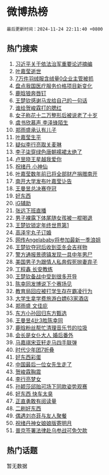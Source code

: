 # 微博热榜

`最后更新时间：2024-11-24 22:11:40 +0800`

## 热门搜索

1. [习近平关于依法治军重要论述摘编](https://m.weibo.cn/search?containerid=100103type%3D1%26t%3D10%26q%3D%23%E4%B9%A0%E8%BF%91%E5%B9%B3%E5%85%B3%E4%BA%8E%E4%BE%9D%E6%B3%95%E6%B2%BB%E5%86%9B%E9%87%8D%E8%A6%81%E8%AE%BA%E8%BF%B0%E6%91%98%E7%BC%96%23&stream_entry_id=51&isnewpage=1&extparam=seat%3D1%26cate%3D10103%26filter_type%3Drealtimehot%26stream_entry_id%3D51%26c_type%3D51%26pos%3D0%26q%3D%2523%25E4%25B9%25A0%25E8%25BF%2591%25E5%25B9%25B3%25E5%2585%25B3%25E4%25BA%258E%25E4%25BE%259D%25E6%25B3%2595%25E6%25B2%25BB%25E5%2586%259B%25E9%2587%258D%25E8%25A6%2581%25E8%25AE%25BA%25E8%25BF%25B0%25E6%2591%2598%25E7%25BC%2596%2523%26dgr%3D0%26display_time%3D1732457499%26pre_seqid%3D173245749938002400781152)
1. [叶嘉莹逝世](https://m.weibo.cn/search?containerid=100103type%3D1%26t%3D10%26q%3D%23%E5%8F%B6%E5%98%89%E8%8E%B9%E9%80%9D%E4%B8%96%23&stream_entry_id=31&isnewpage=1&extparam=seat%3D1%26lcate%3D5001%26realpos%3D1%26c_type%3D31%26q%3D%2523%25E5%258F%25B6%25E5%2598%2589%25E8%258E%25B9%25E9%2580%259D%25E4%25B8%2596%2523%26dgr%3D0%26filter_type%3Drealtimehot%26stream_entry_id%3D31%26cate%3D5001%26flag%3D16%26pos%3D0%26band_rank%3D1%26display_time%3D1732457499%26pre_seqid%3D173245749938002400781152)
1. [7万件羽绒服含绒量0企业主管被抓](https://m.weibo.cn/search?containerid=100103type%3D1%26t%3D10%26q%3D%237%E4%B8%87%E4%BB%B6%E7%BE%BD%E7%BB%92%E6%9C%8D%E5%90%AB%E7%BB%92%E9%87%8F0%E4%BC%81%E4%B8%9A%E4%B8%BB%E7%AE%A1%E8%A2%AB%E6%8A%93%23&stream_entry_id=31&isnewpage=1&extparam=seat%3D1%26lcate%3D5001%26realpos%3D2%26c_type%3D31%26q%3D%25237%25E4%25B8%2587%25E4%25BB%25B6%25E7%25BE%25BD%25E7%25BB%2592%25E6%259C%258D%25E5%2590%25AB%25E7%25BB%2592%25E9%2587%258F0%25E4%25BC%2581%25E4%25B8%259A%25E4%25B8%25BB%25E7%25AE%25A1%25E8%25A2%25AB%25E6%258A%2593%2523%26dgr%3D0%26filter_type%3Drealtimehot%26stream_entry_id%3D31%26cate%3D5001%26flag%3D0%26pos%3D1%26band_rank%3D2%26display_time%3D1732457499%26pre_seqid%3D173245749938002400781152)
1. [盘点我国医疗服务价格项目新变化](https://m.weibo.cn/search?containerid=100103type%3D1%26t%3D10%26q%3D%23%E7%9B%98%E7%82%B9%E6%88%91%E5%9B%BD%E5%8C%BB%E7%96%97%E6%9C%8D%E5%8A%A1%E4%BB%B7%E6%A0%BC%E9%A1%B9%E7%9B%AE%E6%96%B0%E5%8F%98%E5%8C%96%23&stream_entry_id=31&isnewpage=1&extparam=seat%3D1%26lcate%3D5001%26realpos%3D3%26c_type%3D31%26q%3D%2523%25E7%259B%2598%25E7%2582%25B9%25E6%2588%2591%25E5%259B%25BD%25E5%258C%25BB%25E7%2596%2597%25E6%259C%258D%25E5%258A%25A1%25E4%25BB%25B7%25E6%25A0%25BC%25E9%25A1%25B9%25E7%259B%25AE%25E6%2596%25B0%25E5%258F%2598%25E5%258C%2596%2523%26dgr%3D0%26filter_type%3Drealtimehot%26stream_entry_id%3D31%26cate%3D5001%26flag%3D1%26pos%3D2%26band_rank%3D3%26display_time%3D1732457499%26pre_seqid%3D173245749938002400781152)
1. [鹿晗狼奔唇钉](https://m.weibo.cn/search?containerid=100103type%3D1%26t%3D10%26q%3D%23%E9%B9%BF%E6%99%97%E7%8B%BC%E5%A5%94%E5%94%87%E9%92%89%23&stream_entry_id=31&isnewpage=1&extparam=seat%3D1%26lcate%3D5001%26realpos%3D4%26c_type%3D31%26q%3D%2523%25E9%25B9%25BF%25E6%2599%2597%25E7%258B%25BC%25E5%25A5%2594%25E5%2594%2587%25E9%2592%2589%2523%26dgr%3D0%26filter_type%3Drealtimehot%26stream_entry_id%3D31%26cate%3D5001%26flag%3D2%26pos%3D3%26band_rank%3D4%26display_time%3D1732457499%26pre_seqid%3D173245749938002400781152)
1. [王楚钦感谢马龙给自己的一句话](https://m.weibo.cn/search?containerid=100103type%3D1%26t%3D10%26q%3D%23%E7%8E%8B%E6%A5%9A%E9%92%A6%E6%84%9F%E8%B0%A2%E9%A9%AC%E9%BE%99%E7%BB%99%E8%87%AA%E5%B7%B1%E7%9A%84%E4%B8%80%E5%8F%A5%E8%AF%9D%23&stream_entry_id=31&isnewpage=1&extparam=seat%3D1%26lcate%3D5001%26realpos%3D5%26c_type%3D31%26q%3D%2523%25E7%258E%258B%25E6%25A5%259A%25E9%2592%25A6%25E6%2584%259F%25E8%25B0%25A2%25E9%25A9%25AC%25E9%25BE%2599%25E7%25BB%2599%25E8%2587%25AA%25E5%25B7%25B1%25E7%259A%2584%25E4%25B8%2580%25E5%258F%25A5%25E8%25AF%259D%2523%26dgr%3D0%26filter_type%3Drealtimehot%26stream_entry_id%3D31%26cate%3D5001%26flag%3D0%26pos%3D4%26band_rank%3D5%26display_time%3D1732457499%26pre_seqid%3D173245749938002400781152)
1. [谁给贺峻霖打的腮红](https://m.weibo.cn/search?containerid=100103type%3D1%26t%3D10%26q%3D%23%E8%B0%81%E7%BB%99%E8%B4%BA%E5%B3%BB%E9%9C%96%E6%89%93%E7%9A%84%E8%85%AE%E7%BA%A2%23&stream_entry_id=31&isnewpage=1&extparam=seat%3D1%26lcate%3D5001%26realpos%3D6%26c_type%3D31%26q%3D%2523%25E8%25B0%2581%25E7%25BB%2599%25E8%25B4%25BA%25E5%25B3%25BB%25E9%259C%2596%25E6%2589%2593%25E7%259A%2584%25E8%2585%25AE%25E7%25BA%25A2%2523%26dgr%3D0%26filter_type%3Drealtimehot%26stream_entry_id%3D31%26cate%3D5001%26flag%3D1%26pos%3D5%26band_rank%3D6%26display_time%3D1732457499%26pre_seqid%3D173245749938002400781152)
1. [女子称花十二万整形后被说老了十岁](https://m.weibo.cn/search?containerid=100103type%3D1%26t%3D10%26q%3D%23%E5%A5%B3%E5%AD%90%E7%A7%B0%E8%8A%B1%E5%8D%81%E4%BA%8C%E4%B8%87%E6%95%B4%E5%BD%A2%E5%90%8E%E8%A2%AB%E8%AF%B4%E8%80%81%E4%BA%86%E5%8D%81%E5%B2%81%23&stream_entry_id=31&isnewpage=1&extparam=seat%3D1%26lcate%3D5001%26realpos%3D7%26c_type%3D31%26q%3D%2523%25E5%25A5%25B3%25E5%25AD%2590%25E7%25A7%25B0%25E8%258A%25B1%25E5%258D%2581%25E4%25BA%258C%25E4%25B8%2587%25E6%2595%25B4%25E5%25BD%25A2%25E5%2590%258E%25E8%25A2%25AB%25E8%25AF%25B4%25E8%2580%2581%25E4%25BA%2586%25E5%258D%2581%25E5%25B2%2581%2523%26dgr%3D0%26filter_type%3Drealtimehot%26stream_entry_id%3D31%26cate%3D5001%26flag%3D1%26pos%3D6%26band_rank%3D7%26display_time%3D1732457499%26pre_seqid%3D173245749938002400781152)
1. [虞书欣慕声 李泽锋陌生](https://m.weibo.cn/search?containerid=100103type%3D1%26t%3D10%26q%3D%E8%99%9E%E4%B9%A6%E6%AC%A3%E6%85%95%E5%A3%B0+%E6%9D%8E%E6%B3%BD%E9%94%8B%E9%99%8C%E7%94%9F&stream_entry_id=31&isnewpage=1&extparam=seat%3D1%26lcate%3D5001%26realpos%3D8%26c_type%3D31%26q%3D%25E8%2599%259E%25E4%25B9%25A6%25E6%25AC%25A3%25E6%2585%2595%25E5%25A3%25B0%2520%25E6%259D%258E%25E6%25B3%25BD%25E9%2594%258B%25E9%2599%258C%25E7%2594%259F%26dgr%3D0%26filter_type%3Drealtimehot%26stream_entry_id%3D31%26cate%3D5001%26flag%3D0%26pos%3D7%26band_rank%3D8%26display_time%3D1732457499%26pre_seqid%3D173245749938002400781152)
1. [郑雨盛承认有儿子](https://m.weibo.cn/search?containerid=100103type%3D1%26t%3D10%26q%3D%23%E9%83%91%E9%9B%A8%E7%9B%9B%E6%89%BF%E8%AE%A4%E6%9C%89%E5%84%BF%E5%AD%90%23&stream_entry_id=31&isnewpage=1&extparam=seat%3D1%26lcate%3D5001%26realpos%3D9%26c_type%3D31%26q%3D%2523%25E9%2583%2591%25E9%259B%25A8%25E7%259B%259B%25E6%2589%25BF%25E8%25AE%25A4%25E6%259C%2589%25E5%2584%25BF%25E5%25AD%2590%2523%26dgr%3D0%26filter_type%3Drealtimehot%26stream_entry_id%3D31%26cate%3D5001%26flag%3D1%26pos%3D8%26band_rank%3D9%26display_time%3D1732457499%26pre_seqid%3D173245749938002400781152)
1. [叶嘉莹生平](https://m.weibo.cn/search?containerid=100103type%3D1%26t%3D10%26q%3D%23%E5%8F%B6%E5%98%89%E8%8E%B9%E7%94%9F%E5%B9%B3%23&stream_entry_id=31&isnewpage=1&extparam=seat%3D1%26lcate%3D5001%26realpos%3D10%26c_type%3D31%26q%3D%2523%25E5%258F%25B6%25E5%2598%2589%25E8%258E%25B9%25E7%2594%259F%25E5%25B9%25B3%2523%26dgr%3D0%26filter_type%3Drealtimehot%26stream_entry_id%3D31%26cate%3D5001%26flag%3D1%26pos%3D9%26band_rank%3D10%26display_time%3D1732457499%26pre_seqid%3D173245749938002400781152)
1. [疑似李行亮取关麦琳](https://m.weibo.cn/search?containerid=100103type%3D1%26t%3D10%26q%3D%23%E7%96%91%E4%BC%BC%E6%9D%8E%E8%A1%8C%E4%BA%AE%E5%8F%96%E5%85%B3%E9%BA%A6%E7%90%B3%23&stream_entry_id=31&isnewpage=1&extparam=seat%3D1%26lcate%3D5001%26realpos%3D11%26c_type%3D31%26q%3D%2523%25E7%2596%2591%25E4%25BC%25BC%25E6%259D%258E%25E8%25A1%258C%25E4%25BA%25AE%25E5%258F%2596%25E5%2585%25B3%25E9%25BA%25A6%25E7%2590%25B3%2523%26dgr%3D0%26filter_type%3Drealtimehot%26stream_entry_id%3D31%26cate%3D5001%26flag%3D2%26pos%3D10%26band_rank%3D11%26display_time%3D1732457499%26pre_seqid%3D173245749938002400781152)
1. [李子柒穿绿色唐朝襦裙太绝了](https://m.weibo.cn/search?containerid=100103type%3D1%26t%3D10%26q%3D%23%E6%9D%8E%E5%AD%90%E6%9F%92%E7%A9%BF%E7%BB%BF%E8%89%B2%E5%94%90%E6%9C%9D%E8%A5%A6%E8%A3%99%E5%A4%AA%E7%BB%9D%E4%BA%86%23&stream_entry_id=31&isnewpage=1&extparam=seat%3D1%26lcate%3D5001%26realpos%3D12%26c_type%3D31%26q%3D%2523%25E6%259D%258E%25E5%25AD%2590%25E6%259F%2592%25E7%25A9%25BF%25E7%25BB%25BF%25E8%2589%25B2%25E5%2594%2590%25E6%259C%259D%25E8%25A5%25A6%25E8%25A3%2599%25E5%25A4%25AA%25E7%25BB%259D%25E4%25BA%2586%2523%26dgr%3D0%26filter_type%3Drealtimehot%26stream_entry_id%3D31%26cate%3D5001%26flag%3D1%26pos%3D11%26band_rank%3D12%26display_time%3D1732457499%26pre_seqid%3D173245749938002400781152)
1. [卢昱晓王星越我爱你](https://m.weibo.cn/search?containerid=100103type%3D1%26t%3D10%26q%3D%E5%8D%A2%E6%98%B1%E6%99%93%E7%8E%8B%E6%98%9F%E8%B6%8A%E6%88%91%E7%88%B1%E4%BD%A0&stream_entry_id=31&isnewpage=1&extparam=seat%3D1%26lcate%3D5001%26realpos%3D13%26c_type%3D31%26q%3D%25E5%258D%25A2%25E6%2598%25B1%25E6%2599%2593%25E7%258E%258B%25E6%2598%259F%25E8%25B6%258A%25E6%2588%2591%25E7%2588%25B1%25E4%25BD%25A0%26dgr%3D0%26filter_type%3Drealtimehot%26stream_entry_id%3D31%26cate%3D5001%26flag%3D1%26pos%3D12%26band_rank%3D13%26display_time%3D1732457499%26pre_seqid%3D173245749938002400781152)
1. [祝绪丹 小神仙](https://m.weibo.cn/search?containerid=100103type%3D1%26t%3D10%26q%3D%E7%A5%9D%E7%BB%AA%E4%B8%B9+%E5%B0%8F%E7%A5%9E%E4%BB%99&stream_entry_id=31&isnewpage=1&extparam=seat%3D1%26lcate%3D5001%26realpos%3D14%26c_type%3D31%26q%3D%25E7%25A5%259D%25E7%25BB%25AA%25E4%25B8%25B9%2520%25E5%25B0%258F%25E7%25A5%259E%25E4%25BB%2599%26dgr%3D0%26filter_type%3Drealtimehot%26stream_entry_id%3D31%26cate%3D5001%26flag%3D0%26pos%3D13%26band_rank%3D14%26display_time%3D1732457499%26pre_seqid%3D173245749938002400781152)
1. [叶嘉莹数年前已将全部财产捐赠南开](https://m.weibo.cn/search?containerid=100103type%3D1%26t%3D10%26q%3D%23%E5%8F%B6%E5%98%89%E8%8E%B9%E6%95%B0%E5%B9%B4%E5%89%8D%E5%B7%B2%E5%B0%86%E5%85%A8%E9%83%A8%E8%B4%A2%E4%BA%A7%E6%8D%90%E8%B5%A0%E5%8D%97%E5%BC%80%23&stream_entry_id=31&isnewpage=1&extparam=seat%3D1%26lcate%3D5001%26realpos%3D15%26c_type%3D31%26q%3D%2523%25E5%258F%25B6%25E5%2598%2589%25E8%258E%25B9%25E6%2595%25B0%25E5%25B9%25B4%25E5%2589%258D%25E5%25B7%25B2%25E5%25B0%2586%25E5%2585%25A8%25E9%2583%25A8%25E8%25B4%25A2%25E4%25BA%25A7%25E6%258D%2590%25E8%25B5%25A0%25E5%258D%2597%25E5%25BC%2580%2523%26dgr%3D0%26filter_type%3Drealtimehot%26stream_entry_id%3D31%26cate%3D5001%26flag%3D1%26pos%3D14%26band_rank%3D15%26display_time%3D1732457499%26pre_seqid%3D173245749938002400781152)
1. [南开大学发布叶嘉莹讣告](https://m.weibo.cn/search?containerid=100103type%3D1%26t%3D10%26q%3D%23%E5%8D%97%E5%BC%80%E5%A4%A7%E5%AD%A6%E5%8F%91%E5%B8%83%E5%8F%B6%E5%98%89%E8%8E%B9%E8%AE%A3%E5%91%8A%23&stream_entry_id=31&isnewpage=1&extparam=seat%3D1%26lcate%3D5001%26realpos%3D16%26c_type%3D31%26q%3D%2523%25E5%258D%2597%25E5%25BC%2580%25E5%25A4%25A7%25E5%25AD%25A6%25E5%258F%2591%25E5%25B8%2583%25E5%258F%25B6%25E5%2598%2589%25E8%258E%25B9%25E8%25AE%25A3%25E5%2591%258A%2523%26dgr%3D0%26filter_type%3Drealtimehot%26stream_entry_id%3D31%26cate%3D5001%26flag%3D0%26pos%3D15%26band_rank%3D16%26display_time%3D1732457499%26pre_seqid%3D173245749938002400781152)
1. [王曼昱总决赛夺冠](https://m.weibo.cn/search?containerid=100103type%3D1%26t%3D10%26q%3D%23%E7%8E%8B%E6%9B%BC%E6%98%B1%E6%80%BB%E5%86%B3%E8%B5%9B%E5%A4%BA%E5%86%A0%23&stream_entry_id=31&isnewpage=1&extparam=seat%3D1%26lcate%3D5001%26realpos%3D17%26c_type%3D31%26q%3D%2523%25E7%258E%258B%25E6%259B%25BC%25E6%2598%25B1%25E6%2580%25BB%25E5%2586%25B3%25E8%25B5%259B%25E5%25A4%25BA%25E5%2586%25A0%2523%26dgr%3D0%26filter_type%3Drealtimehot%26stream_entry_id%3D31%26cate%3D5001%26flag%3D0%26pos%3D16%26band_rank%3D17%26display_time%3D1732457499%26pre_seqid%3D173245749938002400781152)
1. [好东西](https://m.weibo.cn/search?containerid=100103type%3D1%26t%3D10%26q%3D%E5%A5%BD%E4%B8%9C%E8%A5%BF&stream_entry_id=31&isnewpage=1&extparam=seat%3D1%26lcate%3D5001%26realpos%3D18%26c_type%3D31%26q%3D%25E5%25A5%25BD%25E4%25B8%259C%25E8%25A5%25BF%26dgr%3D0%26filter_type%3Drealtimehot%26stream_entry_id%3D31%26cate%3D5001%26flag%3D0%26pos%3D17%26band_rank%3D18%26display_time%3D1732457499%26pre_seqid%3D173245749938002400781152)
1. [iG辅助](https://m.weibo.cn/search?containerid=100103type%3D1%26t%3D10%26q%3DiG%E8%BE%85%E5%8A%A9&stream_entry_id=31&isnewpage=1&extparam=seat%3D1%26lcate%3D5001%26realpos%3D19%26c_type%3D31%26q%3DiG%25E8%25BE%2585%25E5%258A%25A9%26dgr%3D0%26filter_type%3Drealtimehot%26stream_entry_id%3D31%26cate%3D5001%26flag%3D1%26pos%3D18%26band_rank%3D19%26display_time%3D1732457499%26pre_seqid%3D173245749938002400781152)
1. [张远下班直播](https://m.weibo.cn/search?containerid=100103type%3D1%26t%3D10%26q%3D%E5%BC%A0%E8%BF%9C%E4%B8%8B%E7%8F%AD%E7%9B%B4%E6%92%AD&stream_entry_id=31&isnewpage=1&extparam=seat%3D1%26lcate%3D5001%26realpos%3D20%26c_type%3D31%26q%3D%25E5%25BC%25A0%25E8%25BF%259C%25E4%25B8%258B%25E7%258F%25AD%25E7%259B%25B4%25E6%2592%25AD%26dgr%3D0%26filter_type%3Drealtimehot%26stream_entry_id%3D31%26cate%3D5001%26flag%3D1%26pos%3D19%26band_rank%3D20%26display_time%3D1732457499%26pre_seqid%3D173245749938002400781152)
1. [男子裸露下体尾随女孩被一棍喝退](https://m.weibo.cn/search?containerid=100103type%3D1%26t%3D10%26q%3D%23%E7%94%B7%E5%AD%90%E8%A3%B8%E9%9C%B2%E4%B8%8B%E4%BD%93%E5%B0%BE%E9%9A%8F%E5%A5%B3%E5%AD%A9%E8%A2%AB%E4%B8%80%E6%A3%8D%E5%96%9D%E9%80%80%23&stream_entry_id=31&isnewpage=1&extparam=seat%3D1%26lcate%3D5001%26realpos%3D21%26c_type%3D31%26q%3D%2523%25E7%2594%25B7%25E5%25AD%2590%25E8%25A3%25B8%25E9%259C%25B2%25E4%25B8%258B%25E4%25BD%2593%25E5%25B0%25BE%25E9%259A%258F%25E5%25A5%25B3%25E5%25AD%25A9%25E8%25A2%25AB%25E4%25B8%2580%25E6%25A3%258D%25E5%2596%259D%25E9%2580%2580%2523%26dgr%3D0%26filter_type%3Drealtimehot%26stream_entry_id%3D31%26cate%3D5001%26flag%3D2%26pos%3D20%26band_rank%3D21%26display_time%3D1732457499%26pre_seqid%3D173245749938002400781152)
1. [王楚钦锁定年终世界第1](https://m.weibo.cn/search?containerid=100103type%3D1%26t%3D10%26q%3D%23%E7%8E%8B%E6%A5%9A%E9%92%A6%E9%94%81%E5%AE%9A%E5%B9%B4%E7%BB%88%E4%B8%96%E7%95%8C%E7%AC%AC1%23&stream_entry_id=31&isnewpage=1&extparam=seat%3D1%26lcate%3D5001%26realpos%3D22%26c_type%3D31%26q%3D%2523%25E7%258E%258B%25E6%25A5%259A%25E9%2592%25A6%25E9%2594%2581%25E5%25AE%259A%25E5%25B9%25B4%25E7%25BB%2588%25E4%25B8%2596%25E7%2595%258C%25E7%25AC%25AC1%2523%26dgr%3D0%26filter_type%3Drealtimehot%26stream_entry_id%3D31%26cate%3D5001%26flag%3D0%26pos%3D21%26band_rank%3D22%26display_time%3D1732457499%26pre_seqid%3D173245749938002400781152)
1. [高泽宇丸子订婚](https://m.weibo.cn/search?containerid=100103type%3D1%26t%3D10%26q%3D%23%E9%AB%98%E6%B3%BD%E5%AE%87%E4%B8%B8%E5%AD%90%E8%AE%A2%E5%A9%9A%23&stream_entry_id=31&isnewpage=1&extparam=seat%3D1%26lcate%3D5001%26realpos%3D23%26c_type%3D31%26q%3D%2523%25E9%25AB%2598%25E6%25B3%25BD%25E5%25AE%2587%25E4%25B8%25B8%25E5%25AD%2590%25E8%25AE%25A2%25E5%25A9%259A%2523%26dgr%3D0%26filter_type%3Drealtimehot%26stream_entry_id%3D31%26cate%3D5001%26flag%3D1%26pos%3D22%26band_rank%3D23%26display_time%3D1732457499%26pre_seqid%3D173245749938002400781152)
1. [网传Angelababy将参加最新一季浪姐](https://m.weibo.cn/search?containerid=100103type%3D1%26t%3D10%26q%3D%23%E7%BD%91%E4%BC%A0Angelababy%E5%B0%86%E5%8F%82%E5%8A%A0%E6%9C%80%E6%96%B0%E4%B8%80%E5%AD%A3%E6%B5%AA%E5%A7%90%23&stream_entry_id=31&isnewpage=1&extparam=seat%3D1%26lcate%3D5001%26realpos%3D24%26c_type%3D31%26q%3D%2523%25E7%25BD%2591%25E4%25BC%25A0Angelababy%25E5%25B0%2586%25E5%258F%2582%25E5%258A%25A0%25E6%259C%2580%25E6%2596%25B0%25E4%25B8%2580%25E5%25AD%25A3%25E6%25B5%25AA%25E5%25A7%2590%2523%26dgr%3D0%26filter_type%3Drealtimehot%26stream_entry_id%3D31%26cate%3D5001%26flag%3D1%26pos%3D23%26band_rank%3D24%26display_time%3D1732457499%26pre_seqid%3D173245749938002400781152)
1. [王楚钦夺冠后收到亚冬会吉祥物](https://m.weibo.cn/search?containerid=100103type%3D1%26t%3D10%26q%3D%23%E7%8E%8B%E6%A5%9A%E9%92%A6%E5%A4%BA%E5%86%A0%E5%90%8E%E6%94%B6%E5%88%B0%E4%BA%9A%E5%86%AC%E4%BC%9A%E5%90%89%E7%A5%A5%E7%89%A9%23&stream_entry_id=31&isnewpage=1&extparam=seat%3D1%26lcate%3D5001%26realpos%3D25%26c_type%3D31%26q%3D%2523%25E7%258E%258B%25E6%25A5%259A%25E9%2592%25A6%25E5%25A4%25BA%25E5%2586%25A0%25E5%2590%258E%25E6%2594%25B6%25E5%2588%25B0%25E4%25BA%259A%25E5%2586%25AC%25E4%25BC%259A%25E5%2590%2589%25E7%25A5%25A5%25E7%2589%25A9%2523%26dgr%3D0%26filter_type%3Drealtimehot%26stream_entry_id%3D31%26cate%3D5001%26flag%3D1%26pos%3D24%26band_rank%3D25%26display_time%3D1732457499%26pre_seqid%3D173245749938002400781152)
1. [警方通报景德镇发现一具中年男尸](https://m.weibo.cn/search?containerid=100103type%3D1%26t%3D10%26q%3D%23%E8%AD%A6%E6%96%B9%E9%80%9A%E6%8A%A5%E6%99%AF%E5%BE%B7%E9%95%87%E5%8F%91%E7%8E%B0%E4%B8%80%E5%85%B7%E4%B8%AD%E5%B9%B4%E7%94%B7%E5%B0%B8%23&stream_entry_id=31&isnewpage=1&extparam=seat%3D1%26lcate%3D5001%26realpos%3D26%26c_type%3D31%26q%3D%2523%25E8%25AD%25A6%25E6%2596%25B9%25E9%2580%259A%25E6%258A%25A5%25E6%2599%25AF%25E5%25BE%25B7%25E9%2595%2587%25E5%258F%2591%25E7%258E%25B0%25E4%25B8%2580%25E5%2585%25B7%25E4%25B8%25AD%25E5%25B9%25B4%25E7%2594%25B7%25E5%25B0%25B8%2523%26dgr%3D0%26filter_type%3Drealtimehot%26stream_entry_id%3D31%26cate%3D5001%26flag%3D0%26pos%3D25%26band_rank%3D26%26display_time%3D1732457499%26pre_seqid%3D173245749938002400781152)
1. [美国男子为跟情人私奔假死抛妻弃子](https://m.weibo.cn/search?containerid=100103type%3D1%26t%3D10%26q%3D%23%E7%BE%8E%E5%9B%BD%E7%94%B7%E5%AD%90%E4%B8%BA%E8%B7%9F%E6%83%85%E4%BA%BA%E7%A7%81%E5%A5%94%E5%81%87%E6%AD%BB%E6%8A%9B%E5%A6%BB%E5%BC%83%E5%AD%90%23&stream_entry_id=31&isnewpage=1&extparam=seat%3D1%26lcate%3D5001%26realpos%3D27%26c_type%3D31%26q%3D%2523%25E7%25BE%258E%25E5%259B%25BD%25E7%2594%25B7%25E5%25AD%2590%25E4%25B8%25BA%25E8%25B7%259F%25E6%2583%2585%25E4%25BA%25BA%25E7%25A7%2581%25E5%25A5%2594%25E5%2581%2587%25E6%25AD%25BB%25E6%258A%259B%25E5%25A6%25BB%25E5%25BC%2583%25E5%25AD%2590%2523%26dgr%3D0%26filter_type%3Drealtimehot%26stream_entry_id%3D31%26cate%3D5001%26flag%3D1%26pos%3D26%26band_rank%3D27%26display_time%3D1732457499%26pre_seqid%3D173245749938002400781152)
1. [丁程鑫 长安教练](https://m.weibo.cn/search?containerid=100103type%3D1%26t%3D10%26q%3D%E4%B8%81%E7%A8%8B%E9%91%AB+%E9%95%BF%E5%AE%89%E6%95%99%E7%BB%83&stream_entry_id=31&isnewpage=1&extparam=seat%3D1%26lcate%3D5001%26realpos%3D28%26c_type%3D31%26q%3D%25E4%25B8%2581%25E7%25A8%258B%25E9%2591%25AB%2520%25E9%2595%25BF%25E5%25AE%2589%25E6%2595%2599%25E7%25BB%2583%26dgr%3D0%26filter_type%3Drealtimehot%26stream_entry_id%3D31%26cate%3D5001%26flag%3D0%26pos%3D27%26band_rank%3D28%26display_time%3D1732457499%26pre_seqid%3D173245749938002400781152)
1. [王楚钦备战中受到很多开导](https://m.weibo.cn/search?containerid=100103type%3D1%26t%3D10%26q%3D%23%E7%8E%8B%E6%A5%9A%E9%92%A6%E5%A4%87%E6%88%98%E4%B8%AD%E5%8F%97%E5%88%B0%E5%BE%88%E5%A4%9A%E5%BC%80%E5%AF%BC%23&stream_entry_id=31&isnewpage=1&extparam=seat%3D1%26lcate%3D5001%26realpos%3D29%26c_type%3D31%26q%3D%2523%25E7%258E%258B%25E6%25A5%259A%25E9%2592%25A6%25E5%25A4%2587%25E6%2588%2598%25E4%25B8%25AD%25E5%258F%2597%25E5%2588%25B0%25E5%25BE%2588%25E5%25A4%259A%25E5%25BC%2580%25E5%25AF%25BC%2523%26dgr%3D0%26filter_type%3Drealtimehot%26stream_entry_id%3D31%26cate%3D5001%26flag%3D1%26pos%3D28%26band_rank%3D29%26display_time%3D1732457499%26pre_seqid%3D173245749938002400781152)
1. [陈幸同发博说下个赛场见](https://m.weibo.cn/search?containerid=100103type%3D1%26t%3D10%26q%3D%23%E9%99%88%E5%B9%B8%E5%90%8C%E5%8F%91%E5%8D%9A%E8%AF%B4%E4%B8%8B%E4%B8%AA%E8%B5%9B%E5%9C%BA%E8%A7%81%23&stream_entry_id=31&isnewpage=1&extparam=seat%3D1%26lcate%3D5001%26realpos%3D30%26c_type%3D31%26q%3D%2523%25E9%2599%2588%25E5%25B9%25B8%25E5%2590%258C%25E5%258F%2591%25E5%258D%259A%25E8%25AF%25B4%25E4%25B8%258B%25E4%25B8%25AA%25E8%25B5%259B%25E5%259C%25BA%25E8%25A7%2581%2523%26dgr%3D0%26filter_type%3Drealtimehot%26stream_entry_id%3D31%26cate%3D5001%26flag%3D1%26pos%3D29%26band_rank%3D30%26display_time%3D1732457499%26pre_seqid%3D173245749938002400781152)
1. [教育局回应被打学生存在霸凌行为](https://m.weibo.cn/search?containerid=100103type%3D1%26t%3D10%26q%3D%23%E6%95%99%E8%82%B2%E5%B1%80%E5%9B%9E%E5%BA%94%E8%A2%AB%E6%89%93%E5%AD%A6%E7%94%9F%E5%AD%98%E5%9C%A8%E9%9C%B8%E5%87%8C%E8%A1%8C%E4%B8%BA%23&stream_entry_id=31&isnewpage=1&extparam=seat%3D1%26lcate%3D5001%26realpos%3D31%26c_type%3D31%26q%3D%2523%25E6%2595%2599%25E8%2582%25B2%25E5%25B1%2580%25E5%259B%259E%25E5%25BA%2594%25E8%25A2%25AB%25E6%2589%2593%25E5%25AD%25A6%25E7%2594%259F%25E5%25AD%2598%25E5%259C%25A8%25E9%259C%25B8%25E5%2587%258C%25E8%25A1%258C%25E4%25B8%25BA%2523%26dgr%3D0%26filter_type%3Drealtimehot%26stream_entry_id%3D31%26cate%3D5001%26flag%3D1%26pos%3D30%26band_rank%3D31%26display_time%3D1732457499%26pre_seqid%3D173245749938002400781152)
1. [大学生拿学费旅游白嫖63家酒店](https://m.weibo.cn/search?containerid=100103type%3D1%26t%3D10%26q%3D%23%E5%A4%A7%E5%AD%A6%E7%94%9F%E6%8B%BF%E5%AD%A6%E8%B4%B9%E6%97%85%E6%B8%B8%E7%99%BD%E5%AB%9663%E5%AE%B6%E9%85%92%E5%BA%97%23&stream_entry_id=31&isnewpage=1&extparam=seat%3D1%26lcate%3D5001%26realpos%3D32%26c_type%3D31%26q%3D%2523%25E5%25A4%25A7%25E5%25AD%25A6%25E7%2594%259F%25E6%258B%25BF%25E5%25AD%25A6%25E8%25B4%25B9%25E6%2597%2585%25E6%25B8%25B8%25E7%2599%25BD%25E5%25AB%259663%25E5%25AE%25B6%25E9%2585%2592%25E5%25BA%2597%2523%26dgr%3D0%26filter_type%3Drealtimehot%26stream_entry_id%3D31%26cate%3D5001%26flag%3D1%26pos%3D31%26band_rank%3D32%26display_time%3D1732457499%26pre_seqid%3D173245749938002400781152)
1. [郑雨盛 文佳庇](https://m.weibo.cn/search?containerid=100103type%3D1%26t%3D10%26q%3D%E9%83%91%E9%9B%A8%E7%9B%9B+%E6%96%87%E4%BD%B3%E5%BA%87&stream_entry_id=31&isnewpage=1&extparam=seat%3D1%26lcate%3D5001%26realpos%3D33%26c_type%3D31%26q%3D%25E9%2583%2591%25E9%259B%25A8%25E7%259B%259B%2520%25E6%2596%2587%25E4%25BD%25B3%25E5%25BA%2587%26dgr%3D0%26filter_type%3Drealtimehot%26stream_entry_id%3D31%26cate%3D5001%26flag%3D1%26pos%3D32%26band_rank%3D33%26display_time%3D1732457499%26pre_seqid%3D173245749938002400781152)
1. [东方小孙回归东方甄选](https://m.weibo.cn/search?containerid=100103type%3D1%26t%3D10%26q%3D%23%E4%B8%9C%E6%96%B9%E5%B0%8F%E5%AD%99%E5%9B%9E%E5%BD%92%E4%B8%9C%E6%96%B9%E7%94%84%E9%80%89%23&stream_entry_id=31&isnewpage=1&extparam=seat%3D1%26lcate%3D5001%26realpos%3D34%26c_type%3D31%26q%3D%2523%25E4%25B8%259C%25E6%2596%25B9%25E5%25B0%258F%25E5%25AD%2599%25E5%259B%259E%25E5%25BD%2592%25E4%25B8%259C%25E6%2596%25B9%25E7%2594%2584%25E9%2580%2589%2523%26dgr%3D0%26filter_type%3Drealtimehot%26stream_entry_id%3D31%26cate%3D5001%26flag%3D1%26pos%3D33%26band_rank%3D34%26display_time%3D1732457499%26pre_seqid%3D173245749938002400781152)
1. [王曼昱4比3胜陈幸同](https://m.weibo.cn/search?containerid=100103type%3D1%26t%3D10%26q%3D%23%E7%8E%8B%E6%9B%BC%E6%98%B14%E6%AF%943%E8%83%9C%E9%99%88%E5%B9%B8%E5%90%8C%23&stream_entry_id=31&isnewpage=1&extparam=seat%3D1%26lcate%3D5001%26realpos%3D35%26c_type%3D31%26q%3D%2523%25E7%258E%258B%25E6%259B%25BC%25E6%2598%25B14%25E6%25AF%25943%25E8%2583%259C%25E9%2599%2588%25E5%25B9%25B8%25E5%2590%258C%2523%26dgr%3D0%26filter_type%3Drealtimehot%26stream_entry_id%3D31%26cate%3D5001%26flag%3D0%26pos%3D34%26band_rank%3D35%26display_time%3D1732457499%26pre_seqid%3D173245749938002400781152)
1. [鹿晗粉丝帮忙清理音乐节的垃圾](https://m.weibo.cn/search?containerid=100103type%3D1%26t%3D10%26q%3D%23%E9%B9%BF%E6%99%97%E7%B2%89%E4%B8%9D%E5%B8%AE%E5%BF%99%E6%B8%85%E7%90%86%E9%9F%B3%E4%B9%90%E8%8A%82%E7%9A%84%E5%9E%83%E5%9C%BE%23&stream_entry_id=31&isnewpage=1&extparam=seat%3D1%26lcate%3D5001%26realpos%3D36%26c_type%3D31%26q%3D%2523%25E9%25B9%25BF%25E6%2599%2597%25E7%25B2%2589%25E4%25B8%259D%25E5%25B8%25AE%25E5%25BF%2599%25E6%25B8%2585%25E7%2590%2586%25E9%259F%25B3%25E4%25B9%2590%25E8%258A%2582%25E7%259A%2584%25E5%259E%2583%25E5%259C%25BE%2523%26dgr%3D0%26filter_type%3Drealtimehot%26stream_entry_id%3D31%26cate%3D5001%26flag%3D0%26pos%3D35%26band_rank%3D36%26display_time%3D1732457499%26pre_seqid%3D173245749938002400781152)
1. [会长是女仆大人 婚后番外](https://m.weibo.cn/search?containerid=100103type%3D1%26t%3D10%26q%3D%E4%BC%9A%E9%95%BF%E6%98%AF%E5%A5%B3%E4%BB%86%E5%A4%A7%E4%BA%BA+%E5%A9%9A%E5%90%8E%E7%95%AA%E5%A4%96&stream_entry_id=31&isnewpage=1&extparam=seat%3D1%26lcate%3D5001%26realpos%3D37%26c_type%3D31%26q%3D%25E4%25BC%259A%25E9%2595%25BF%25E6%2598%25AF%25E5%25A5%25B3%25E4%25BB%2586%25E5%25A4%25A7%25E4%25BA%25BA%2520%25E5%25A9%259A%25E5%2590%258E%25E7%2595%25AA%25E5%25A4%2596%26dgr%3D0%26filter_type%3Drealtimehot%26stream_entry_id%3D31%26cate%3D5001%26flag%3D1%26pos%3D36%26band_rank%3D37%26display_time%3D1732457499%26pre_seqid%3D173245749938002400781152)
1. [马嘉祺宋亚轩走马四手联弹](https://m.weibo.cn/search?containerid=100103type%3D1%26t%3D10%26q%3D%23%E9%A9%AC%E5%98%89%E7%A5%BA%E5%AE%8B%E4%BA%9A%E8%BD%A9%E8%B5%B0%E9%A9%AC%E5%9B%9B%E6%89%8B%E8%81%94%E5%BC%B9%23&stream_entry_id=31&isnewpage=1&extparam=seat%3D1%26lcate%3D5001%26realpos%3D38%26c_type%3D31%26q%3D%2523%25E9%25A9%25AC%25E5%2598%2589%25E7%25A5%25BA%25E5%25AE%258B%25E4%25BA%259A%25E8%25BD%25A9%25E8%25B5%25B0%25E9%25A9%25AC%25E5%259B%259B%25E6%2589%258B%25E8%2581%2594%25E5%25BC%25B9%2523%26dgr%3D0%26filter_type%3Drealtimehot%26stream_entry_id%3D31%26cate%3D5001%26flag%3D0%26pos%3D37%26band_rank%3D38%26display_time%3D1732457499%26pre_seqid%3D173245749938002400781152)
1. [时代少年团7折叠](https://m.weibo.cn/search?containerid=100103type%3D1%26t%3D10%26q%3D%23%E6%97%B6%E4%BB%A3%E5%B0%91%E5%B9%B4%E5%9B%A27%E6%8A%98%E5%8F%A0%23&stream_entry_id=31&isnewpage=1&extparam=seat%3D1%26lcate%3D5001%26realpos%3D39%26c_type%3D31%26q%3D%2523%25E6%2597%25B6%25E4%25BB%25A3%25E5%25B0%2591%25E5%25B9%25B4%25E5%259B%25A27%25E6%258A%2598%25E5%258F%25A0%2523%26dgr%3D0%26filter_type%3Drealtimehot%26stream_entry_id%3D31%26cate%3D5001%26flag%3D1%26pos%3D38%26band_rank%3D39%26display_time%3D1732457499%26pre_seqid%3D173245749938002400781152)
1. [好东西彩蛋](https://m.weibo.cn/search?containerid=100103type%3D1%26t%3D10%26q%3D%E5%A5%BD%E4%B8%9C%E8%A5%BF%E5%BD%A9%E8%9B%8B&stream_entry_id=31&isnewpage=1&extparam=seat%3D1%26lcate%3D5001%26realpos%3D40%26c_type%3D31%26q%3D%25E5%25A5%25BD%25E4%25B8%259C%25E8%25A5%25BF%25E5%25BD%25A9%25E8%259B%258B%26dgr%3D0%26filter_type%3Drealtimehot%26stream_entry_id%3D31%26cate%3D5001%26flag%3D0%26pos%3D39%26band_rank%3D40%26display_time%3D1732457499%26pre_seqid%3D173245749938002400781152)
1. [中国最后一位女先生走了](https://m.weibo.cn/search?containerid=100103type%3D1%26t%3D10%26q%3D%23%E4%B8%AD%E5%9B%BD%E6%9C%80%E5%90%8E%E4%B8%80%E4%BD%8D%E5%A5%B3%E5%85%88%E7%94%9F%E8%B5%B0%E4%BA%86%23&stream_entry_id=31&isnewpage=1&extparam=seat%3D1%26lcate%3D5001%26realpos%3D41%26c_type%3D31%26q%3D%2523%25E4%25B8%25AD%25E5%259B%25BD%25E6%259C%2580%25E5%2590%258E%25E4%25B8%2580%25E4%25BD%258D%25E5%25A5%25B3%25E5%2585%2588%25E7%2594%259F%25E8%25B5%25B0%25E4%25BA%2586%2523%26dgr%3D0%26filter_type%3Drealtimehot%26stream_entry_id%3D31%26cate%3D5001%26flag%3D1%26pos%3D40%26band_rank%3D41%26display_time%3D1732457499%26pre_seqid%3D173245749938002400781152)
1. [贺峻霖胸震](https://m.weibo.cn/search?containerid=100103type%3D1%26t%3D10%26q%3D%23%E8%B4%BA%E5%B3%BB%E9%9C%96%E8%83%B8%E9%9C%87%23&stream_entry_id=31&isnewpage=1&extparam=seat%3D1%26lcate%3D5001%26realpos%3D42%26c_type%3D31%26q%3D%2523%25E8%25B4%25BA%25E5%25B3%25BB%25E9%259C%2596%25E8%2583%25B8%25E9%259C%2587%2523%26dgr%3D0%26filter_type%3Drealtimehot%26stream_entry_id%3D31%26cate%3D5001%26flag%3D1%26pos%3D41%26band_rank%3D42%26display_time%3D1732457499%26pre_seqid%3D173245749938002400781152)
1. [李行亮梦女](https://m.weibo.cn/search?containerid=100103type%3D1%26t%3D10%26q%3D%23%E6%9D%8E%E8%A1%8C%E4%BA%AE%E6%A2%A6%E5%A5%B3%23&stream_entry_id=31&isnewpage=1&extparam=seat%3D1%26lcate%3D5001%26realpos%3D43%26c_type%3D31%26q%3D%2523%25E6%259D%258E%25E8%25A1%258C%25E4%25BA%25AE%25E6%25A2%25A6%25E5%25A5%25B3%2523%26dgr%3D0%26filter_type%3Drealtimehot%26stream_entry_id%3D31%26cate%3D5001%26flag%3D0%26pos%3D42%26band_rank%3D43%26display_time%3D1732457499%26pre_seqid%3D173245749938002400781152)
1. [孙颖莎邱贻可场下同款姿势观赛](https://m.weibo.cn/search?containerid=100103type%3D1%26t%3D10%26q%3D%23%E5%AD%99%E9%A2%96%E8%8E%8E%E9%82%B1%E8%B4%BB%E5%8F%AF%E5%9C%BA%E4%B8%8B%E5%90%8C%E6%AC%BE%E5%A7%BF%E5%8A%BF%E8%A7%82%E8%B5%9B%23&stream_entry_id=31&isnewpage=1&extparam=seat%3D1%26lcate%3D5001%26realpos%3D44%26c_type%3D31%26q%3D%2523%25E5%25AD%2599%25E9%25A2%2596%25E8%258E%258E%25E9%2582%25B1%25E8%25B4%25BB%25E5%258F%25AF%25E5%259C%25BA%25E4%25B8%258B%25E5%2590%258C%25E6%25AC%25BE%25E5%25A7%25BF%25E5%258A%25BF%25E8%25A7%2582%25E8%25B5%259B%2523%26dgr%3D0%26filter_type%3Drealtimehot%26stream_entry_id%3D31%26cate%3D5001%26flag%3D0%26pos%3D43%26band_rank%3D44%26display_time%3D1732457499%26pre_seqid%3D173245749938002400781152)
1. [好东西 快车太臭](https://m.weibo.cn/search?containerid=100103type%3D1%26t%3D10%26q%3D%E5%A5%BD%E4%B8%9C%E8%A5%BF+%E5%BF%AB%E8%BD%A6%E5%A4%AA%E8%87%AD&stream_entry_id=31&isnewpage=1&extparam=seat%3D1%26lcate%3D5001%26realpos%3D45%26c_type%3D31%26q%3D%25E5%25A5%25BD%25E4%25B8%259C%25E8%25A5%25BF%2520%25E5%25BF%25AB%25E8%25BD%25A6%25E5%25A4%25AA%25E8%2587%25AD%26dgr%3D0%26filter_type%3Drealtimehot%26stream_entry_id%3D31%26cate%3D5001%26flag%3D1%26pos%3D44%26band_rank%3D45%26display_time%3D1732457499%26pre_seqid%3D173245749938002400781152)
1. [正直勇敢有阅读量](https://m.weibo.cn/search?containerid=100103type%3D1%26t%3D10%26q%3D%E6%AD%A3%E7%9B%B4%E5%8B%87%E6%95%A2%E6%9C%89%E9%98%85%E8%AF%BB%E9%87%8F&stream_entry_id=31&isnewpage=1&extparam=seat%3D1%26lcate%3D5001%26realpos%3D46%26c_type%3D31%26q%3D%25E6%25AD%25A3%25E7%259B%25B4%25E5%258B%2587%25E6%2595%25A2%25E6%259C%2589%25E9%2598%2585%25E8%25AF%25BB%25E9%2587%258F%26dgr%3D0%26filter_type%3Drealtimehot%26stream_entry_id%3D31%26cate%3D5001%26flag%3D0%26pos%3D45%26band_rank%3D46%26display_time%3D1732457499%26pre_seqid%3D173245749938002400781152)
1. [二刷好东西](https://m.weibo.cn/search?containerid=100103type%3D1%26t%3D10%26q%3D%E4%BA%8C%E5%88%B7%E5%A5%BD%E4%B8%9C%E8%A5%BF&stream_entry_id=31&isnewpage=1&extparam=seat%3D1%26lcate%3D5001%26realpos%3D47%26c_type%3D31%26q%3D%25E4%25BA%258C%25E5%2588%25B7%25E5%25A5%25BD%25E4%25B8%259C%25E8%25A5%25BF%26dgr%3D0%26filter_type%3Drealtimehot%26stream_entry_id%3D31%26cate%3D5001%26flag%3D0%26pos%3D46%26band_rank%3D47%26display_time%3D1732457499%26pre_seqid%3D173245749938002400781152)
1. [偶遇刘亦菲与友人聚餐](https://m.weibo.cn/search?containerid=100103type%3D1%26t%3D10%26q%3D%23%E5%81%B6%E9%81%87%E5%88%98%E4%BA%A6%E8%8F%B2%E4%B8%8E%E5%8F%8B%E4%BA%BA%E8%81%9A%E9%A4%90%23&stream_entry_id=31&isnewpage=1&extparam=seat%3D1%26lcate%3D5001%26realpos%3D48%26c_type%3D31%26q%3D%2523%25E5%2581%25B6%25E9%2581%2587%25E5%2588%2598%25E4%25BA%25A6%25E8%258F%25B2%25E4%25B8%258E%25E5%258F%258B%25E4%25BA%25BA%25E8%2581%259A%25E9%25A4%2590%2523%26dgr%3D0%26filter_type%3Drealtimehot%26stream_entry_id%3D31%26cate%3D5001%26flag%3D1%26pos%3D47%26band_rank%3D48%26display_time%3D1732457499%26pre_seqid%3D173245749938002400781152)
1. [祝绪丹神女娘娘版寄明月](https://m.weibo.cn/search?containerid=100103type%3D1%26t%3D10%26q%3D%E7%A5%9D%E7%BB%AA%E4%B8%B9%E7%A5%9E%E5%A5%B3%E5%A8%98%E5%A8%98%E7%89%88%E5%AF%84%E6%98%8E%E6%9C%88&stream_entry_id=31&isnewpage=1&extparam=seat%3D1%26lcate%3D5001%26realpos%3D49%26c_type%3D31%26q%3D%25E7%25A5%259D%25E7%25BB%25AA%25E4%25B8%25B9%25E7%25A5%259E%25E5%25A5%25B3%25E5%25A8%2598%25E5%25A8%2598%25E7%2589%2588%25E5%25AF%2584%25E6%2598%258E%25E6%259C%2588%26dgr%3D0%26filter_type%3Drealtimehot%26stream_entry_id%3D31%26cate%3D5001%26flag%3D1%26pos%3D48%26band_rank%3D49%26display_time%3D1732457499%26pre_seqid%3D173245749938002400781152)
1. [普京签署法律赴乌参战可免欠款](https://m.weibo.cn/search?containerid=100103type%3D1%26t%3D10%26q%3D%23%E6%99%AE%E4%BA%AC%E7%AD%BE%E7%BD%B2%E6%B3%95%E5%BE%8B%E8%B5%B4%E4%B9%8C%E5%8F%82%E6%88%98%E5%8F%AF%E5%85%8D%E6%AC%A0%E6%AC%BE%23&stream_entry_id=31&isnewpage=1&extparam=seat%3D1%26lcate%3D5001%26realpos%3D50%26c_type%3D31%26q%3D%2523%25E6%2599%25AE%25E4%25BA%25AC%25E7%25AD%25BE%25E7%25BD%25B2%25E6%25B3%2595%25E5%25BE%258B%25E8%25B5%25B4%25E4%25B9%258C%25E5%258F%2582%25E6%2588%2598%25E5%258F%25AF%25E5%2585%258D%25E6%25AC%25A0%25E6%25AC%25BE%2523%26dgr%3D0%26filter_type%3Drealtimehot%26stream_entry_id%3D31%26cate%3D5001%26flag%3D0%26pos%3D49%26band_rank%3D50%26display_time%3D1732457499%26pre_seqid%3D173245749938002400781152)

## 热门话题

暂无数据

